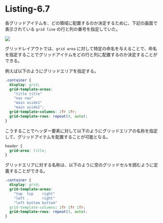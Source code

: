 # Listing-6.7

各グリッドアイテムを、どの領域に配置するのか決定するために、下記の画面で表示されている `grid line` の行と列の番号を指定していた。

![](assets/2021-10-25-21-56-11.png)

グリッドレイアウトでは、`grid area` に対して特定の命名を与えることで、命名を指定することでグリッドアイテムをどの行と列に配置するのか決定することができる。

例えば以下のようにグリッドエリアを指定する。

```css
.container {
  display: grid;
  grid-template-areas:
    "title title"
    "nav nav"
    "main aside1"
    "main aside2";
  grid-template-columns: 2fr 1fr;
  grid-template-rows: repeat(4, auto);
}
```

こうすることでヘッダー要素に対して以下のようにグリッドエリアの名称を指定して、グリッドアイテムを配置することが可能となる。

```css
header {
  grid-area: title;
}
```

グリッドエリアに対する名称は、以下のように空のグリッドセルを囲むように定義することができる。

```css
.container {
  display: grid;
  grid-template-areas:
    "top  top    right"
    "left .      right"
    "left bottom bottom"
  grid-template-columns: 1fr 1fr 1fr;
  grid-template-rows: repeat(3, auto);
}
```
